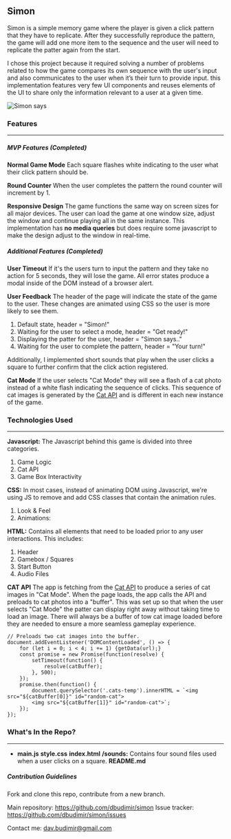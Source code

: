 ## Simon

Simon is a simple memory game where the player is given a click pattern that they have to replicate. After they successfully reproduce the pattern, the game will add one more item to the sequence and the user will need to replicate the patter again from the start.

I chose this project because it required solving a number of problems related to how the game compares its own sequence with the user's input and also communicates to the user when it’s their turn to provide input. this implementation features very few UI components and reuses elements of the UI to share only the information relevant to a user at a given time.

![Simon says](https://www.budimir.dev/simon/Simon%20Screenshot.png 'Simon!')

### Features

---

##### MVP Features (Completed)

**Normal Game Mode**
Each square flashes white indicating to the user what their click pattern should be.

**Round Counter**
When the user completes the pattern the round counter will increment by 1.

**Responsive Design**
The game functions the same way on screen sizes for all major devices. The user can load the game at one window size, adjust the window and continue playing all in the same instance. This implementation has **no media queries** but does require some javascript to make the design adjust to the window in real-time.

##### Additional Features (Completed)

**User Timeout**
If it's the users turn to input the pattern and they take no action for 5 seconds, they will lose the game. All error states produce a modal inside of the DOM instead of a browser alert.

**User Feedback**
The header of the page will indicate the state of the game to the user. These changes are animated using CSS so the user is more likely to see them.

1. Default state, header = "Simon!"
2. Waiting for the user to select a mode, header = "Get ready!"
3. Displaying the patter for the user, header = "Simon says.."
4. Waiting for the user to complete the pattern, header = "Your turn!"

Additionally, I implemented short sounds that play when the user clicks a square to further confirm that the click action registered.

**Cat Mode**
If the user selects "Cat Mode" they will see a flash of a cat photo instead of a white flash indicating the sequence of clicks. This sequence of cat images is generated by the [Cat API](https://thecatapi.com) and is different in each new instance of the game.

### Technologies Used

---

**Javascript:**
The Javascript behind this game is divided into three categories.

1. Game Logic
2. Cat API
3. Game Box Interactivity

**CSS:**
In most cases, instead of animating DOM using Javascript, we're using JS to remove and add CSS classes that contain the animation rules.

1. Look & Feel
2. Animations:

**HTML:**
Contains all elements that need to be loaded prior to any user interactions. This includes:

1. Header
2. Gamebox / Squares
3. Start Button
4. Audio Files

**CAT API**
The app is fetching from the [Cat API](https://thecatapi.com) to produce a series of cat images in "Cat Mode". When the page loads, the app calls the API and preloads to cat photos into a "buffer". This was set up so that when the user selects "Cat Mode" the patter can display right away without taking time to load an image. There will always be a buffer of tow cat image loaded before they are needed to ensure a more seamless gameplay experience.

```
// Preloads two cat images into the buffer.
document.addEventListener('DOMContentLoaded', () => {
    for (let i = 0; i < 4; i += 1) {getData(url);}
    const promise = new Promise(function(resolve) {
        setTimeout(function() {
            resolve(catBuffer);
        }, 500);
    });
    promise.then(function() {
        document.querySelector('.cats-temp').innerHTML = `<img src="${catBuffer[0]}" id="random-cat">
        <img src="${catBuffer[1]}" id="random-cat">`;
    });
});
```

### What's In the Repo?

---

-  **main.js**
   **style.css**
   **index.html**
   **/sounds:** Contains four sound files used when a user clicks on a square.
   **README.md**

##### Contribution Guidelines

Fork and clone this repo, contribute from a new branch.

Main repository: https://github.com/dbudimir/simon
Issue tracker: https://github.com/dbudimir/simon/issues

Contact me: dav.budimir@gmail.com
